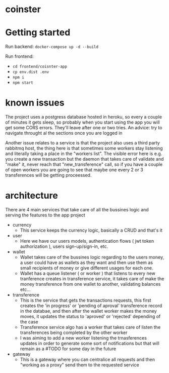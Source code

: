 # coinster

# Getting started

Run backend:
`docker-compose up -d --build`

Run frontend:
- `cd frontend/coisnter-app`
- `cp env.dist .env`
- `npm i`
- `npm start`



# known issues
The project uses a postgress database hosted in heroku, so every a couple of minutes it gets sleep, so probably when you start using the app you will get some CORS errors. They'll leave after one or two tries. An advice: try to navigate throught al the sections once you are logged in

Another issue relates to a service is that the project also uses a third party rabbitmq host, the thing here is that sometimes some workers stay listening and literally taking a place in the "workers list". The visible error here is e.g. you create a new transaction but the daemon that takes care of validate and "make" it, never reach that "new_transference" call, so if you have a couple of open workers you are going to see that maybe one every 2 or 3 transferences will be getting proceessed.




# architecture
There are 4 main services that take care of all the bussines logic and serving the features to the app project
- currency
    - This service keeps the currency logic, basically a CRUD and that's it
- user
    - Here we have our users models, authentication flows ( jwt token authorization ), users sign-up/sign-in, etc.
- wallet
    - Wallet takes care of the bussines logic regarding to the users money, a user could have as wallets as they want and then use them as small recipients of money or give different usages for each one.
    - Wallet has a queue listener ( or worker ) that listens to every new tranference creates in transference service, it takes care of make the money transference from one wallet to another, validating balances etc...
- transference
    - This is the service that gets the transactions requests, this first creates the 'in progress' or 'pending of aproval' transference record in the databae, and then after the wallet worker makes the money moves, it updates the status to 'aproved' or 'rejected' depending of the case
    - Transference service algo has a worker that takes care of listen the transferences being completed by the other worker
    - I was aiming to add a new worker listening the trnasferences updates in order to generate some sort of notifications but that will remain as a #TODO for some day in the future
- gateway
    - This is a gateway where you can centralice all requests and then "working as a proxy" send them to the requested service